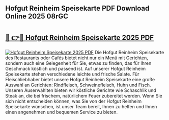 ## Hofgut Reinheim Speisekarte PDF Download Online 2025 08rGC

# <h2><a href="http://gc5oaw.nevu.top/?p=Hofgut+Reinheim+Speisekarte">🔗 👉🔴 Hofgut Reinheim Speisekarte 2025 PDF</a></h2>

[![Hofgut Reinheim Speisekarte 2025 PDF](https://i.imgur.com/dBaPXMq.png)](http://gc5oaw.nevu.top/?p=Hofgut+Reinheim+Speisekarte)
Die Hofgut Reinheim Speisekarte des Restaurants oder Cafés bietet nicht nur ein Menü mit Gerichten, sondern auch eine Gelegenheit für Sie, etwas zu finden, das für Ihren Geschmack köstlich und passend ist. Auf unserer Hofgut Reinheim Speisekarte stehen verschiedene leichte und frische Salate. Für Fleischliebhaber bietet unsere Hofgut Reinheim Speisekarte eine große Auswahl an Gerichten: Rindfleisch, Schweinefleisch, Huhn und Fisch. Unseren Auserwählten bieten wir köstliche Gerichte wie Schaschlik und Steak an, die bei frischem, natürlichem Feuer zubereitet werden. Wenn Sie sich nicht entscheiden können, was Sie von der Hofgut Reinheim Speisekarte wünschen, ist unser Team bereit, Ihnen zu helfen und Ihnen einen angenehmen und bequemen Service zu bieten.
